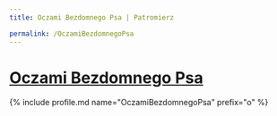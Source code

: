 ```yaml
---
title: Oczami Bezdomnego Psa | Patromierz

permalink: /OczamiBezdomnegoPsa
---
```


# [Oczami Bezdomnego Psa](https://patronite.pl/OczamiBezdomnegoPsa)

{% include profile.md name="OczamiBezdomnegoPsa" prefix="o" %}
